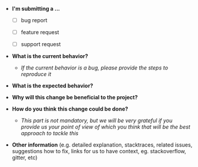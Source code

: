 * **I'm submitting a ...**
  - [ ] bug report
  - [ ] feature request
  - [ ] support request


* **What is the current behavior?**

    * _If the current behavior is a bug, please provide the steps to reproduce it_



* **What is the expected behavior?**


* **Why will this change be beneficial to the project?**


* **How do you think this change could be done?**
    * _This part is not mandatory, but we will be very grateful if you provide us your point of view of which you think that will be the best approach to tackle this_




* **Other information** (e.g. detailed explanation, stacktraces, related issues, suggestions how to fix, links for us to have context, eg. stackoverflow, gitter, etc)
